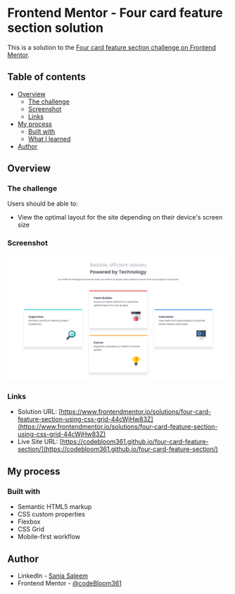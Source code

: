 # Frontend Mentor - Four card feature section solution

This is a solution to the [Four card feature section challenge on Frontend Mentor](https://www.frontendmentor.io/challenges/four-card-feature-section-weK1eFYK).

## Table of contents

- [Overview](#overview)
  - [The challenge](#the-challenge)
  - [Screenshot](#screenshot)
  - [Links](#links)
- [My process](#my-process)
  - [Built with](#built-with)
  - [What I learned](#what-i-learned)
- [Author](#author)

## Overview

### The challenge

Users should be able to:

- View the optimal layout for the site depending on their device's screen size

### Screenshot

![](./Screenshot%202025-08-19%20181826.png)

### Links

- Solution URL: [https://www.frontendmentor.io/solutions/four-card-feature-section-using-css-grid-44cWjHw83Z](https://www.frontendmentor.io/solutions/four-card-feature-section-using-css-grid-44cWjHw83Z)
- Live Site URL: [https://codebloom361.github.io/four-card-feature-section/](https://codebloom361.github.io/four-card-feature-section/)

## My process

### Built with

- Semantic HTML5 markup
- CSS custom properties
- Flexbox
- CSS Grid
- Mobile-first workflow

## Author

- LinkedIn - [Sania Saleem](www.linkedin.com/in/sania-saleem-1aa125347)
- Frontend Mentor - [@codeBloom361](https://www.frontendmentor.io/profile/codeBloom361)
